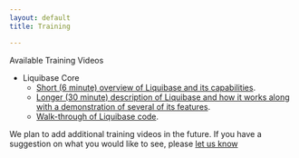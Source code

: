 ```yaml
---
layout: default
title: Training

---
```



Available Training Videos

  * Liquibase Core
    * [Short (6 minute) overview of Liquibase and its capabilities](http://www.liquibase.org/swf/overview_short/liquibase%20overview.html).
    * [Longer (30 minute) description of Liquibase and how it works along with a demonstration of several of its features](http://www.liquibase.org/swf/overview_long/Liquibase%20TechTalk.html).
    * [Walk-through of Liquibase code](http://www.liquibase.org/swf/liquibase_code_walkthrough/liquibase_code_walkthrough.html).

We plan to add additional training videos in the future. If you have a suggestion on what you would like to see, please [let us know](community.html)
